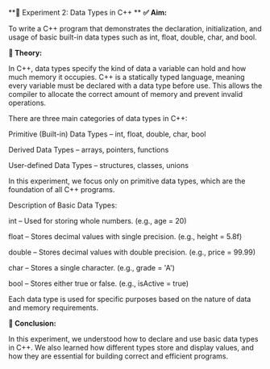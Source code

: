 **🧪 Experiment 2: Data Types in C++
**
**✅ Aim:**

To write a C++ program that demonstrates the declaration, initialization, and usage of basic built-in data types such as int, float, double, char, and bool.

**🧠 Theory:**

In C++, data types specify the kind of data a variable can hold and how much memory it occupies. C++ is a statically typed language, meaning every variable must be declared with a data type before use. This allows the compiler to allocate the correct amount of memory and prevent invalid operations.

There are three main categories of data types in C++:

Primitive (Built-in) Data Types – int, float, double, char, bool

Derived Data Types – arrays, pointers, functions

User-defined Data Types – structures, classes, unions

In this experiment, we focus only on primitive data types, which are the foundation of all C++ programs.

Description of Basic Data Types:

int – Used for storing whole numbers. (e.g., age = 20)

float – Stores decimal values with single precision. (e.g., height = 5.8f)

double – Stores decimal values with double precision. (e.g., price = 99.99)

char – Stores a single character. (e.g., grade = 'A')

bool – Stores either true or false. (e.g., isActive = true)

Each data type is used for specific purposes based on the nature of data and memory requirements.

**📘 Conclusion:**

In this experiment, we understood how to declare and use basic data types in C++. We also learned how different types store and display values, and how they are essential for building correct and efficient programs.

